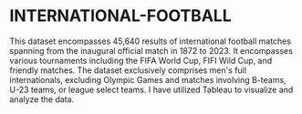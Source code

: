# INTERNATIONAL-FOOTBALL

This dataset encompasses 45,640 results of international football matches spanning from the inaugural official match in 1872 to 2023. It encompasses various tournaments including the FIFA World Cup, FIFI Wild Cup, and friendly matches. The dataset exclusively comprises men's full internationals, excluding Olympic Games and matches involving B-teams, U-23 teams, or league select teams. I have utilized Tableau to visualize and analyze the data.
